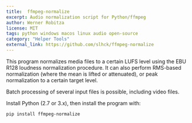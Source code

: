 ```yaml
---
title:  ffmpeg-normalize
excerpt: Audio normalization script for Python/ffmpeg
author: Werner Robitza
license: MIT
tags: python windows macos linux audio open-source
category: "Helper Tools"
external_link: https://github.com/slhck/ffmpeg-normalize
---
```


This program normalizes media files to a certain LUFS level using the EBU R128 loudness normalization procedure. It can also perform RMS-based normalization (where the mean is lifted or attenuated), or peak normalization to a certain target level.

Batch processing of several input files is possible, including video files.

Install Python (2.7 or 3.x), then install the program with:

    pip install ffmpeg-normalize